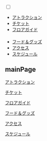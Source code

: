 <html>
  
  <link rel="stylesheet" type="text/css" href="menu.css">
  
  <input type="checkbox" id="cp_navimenuid">
  <label class="menu" for="cp_navimenuid">

  <div class="menubar">
    <span class="bar"></span>
    <span class="bar"></span>
    <span class="bar"></span>
  </div>

  <ul>
    <li><a id="アトラクション" href="https://takajo-soft19.github.io/midnightland/attraction">アトラクション</a></li>
    <li><a id="チケット" href="https://takajo-soft19.github.io/midnightland/ticket">チケット</a></li>
    <li><a id="フロアガイド" href="https://takajo-soft19.github.io/midnightland/floor">フロアガイド</a></li>
  　<li><a id="フード＆グッズ" href="https://takajo-soft19.github.io/midnightland/foodgoods">フード＆グッズ</a></li>
    <li><a id="アクセス" href="https://takajo-soft19.github.io/midnightland/access">アクセス</a></li>
    <li><a id="スケジュール" href="https://takajo-soft19.github.io/midnightland/Schedule">スケジュール</a></li>
  </ul>

  </label>

  
  
  
</html>



## mainPage

[アトラクション](https://takajo-soft19.github.io/midnightland/attraction)


[チケット](https://takajo-soft19.github.io/midnightland/ticket)


[フロアガイド](https://takajo-soft19.github.io/midnightland/floor)


[フード＆グッズ](https://takajo-soft19.github.io/midnightland/foodgoods)


[アクセス](https://takajo-soft19.github.io/midnightland/access)


[スケジュール](https://takajo-soft19.github.io/midnightland/Schedule)
